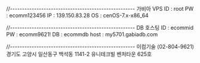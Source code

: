 //----------------------------------------------------
가비아 VPS
ID : root
PW : ecomm123456
IP : 139.150.83.28
OS : cenOS-7.x-x86_64

//----------------------------------------------------
DB 호스팅
ID : ecommid
PW : ecomm9621!
DB : ecommdb
host : my5701.gabiadb.com

//----------------------------------------------------
이컴기술 (02-804-9621)
 경기도 고양시 일산동구 백석동
 1141-2 유니테크빌 벤처타운 625호
 